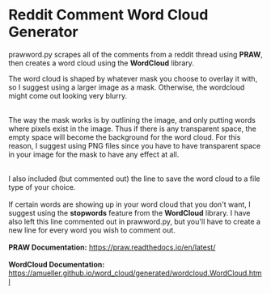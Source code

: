 # Reddit Comment Word Cloud Generator

prawword.py scrapes all of the comments from a reddit thread using **PRAW**, then creates a word cloud using the **WordCloud** library. </br>

The word cloud is shaped by whatever mask you choose to overlay it with, so I suggest using a larger image as a mask. Otherwise, the wordcloud might come out looking very blurry. </br> </br>

The way the mask works is by outlining the image, and only putting words where pixels exist in the image. Thus if there is any transparent space, the empty space will become the background for the word cloud. For this reason, I suggest using PNG files since you have to have transparent space in your image for the mask to have any effect at all. </br> </br>

I also included (but commented out) the line to save the word cloud to a file type of your choice.</br> </br>
If certain words are showing up in your word cloud that you don't want, I suggest using the **stopwords** feature from the **WordCloud** library. I have also left this line commented out in prawword.py, but you'll have to create a new line for every word you wish to comment out. </br> </br>
**PRAW Documentation:** https://praw.readthedocs.io/en/latest/ </br>
</br>
**WordCloud Documentation:** https://amueller.github.io/word_cloud/generated/wordcloud.WordCloud.html </br>
